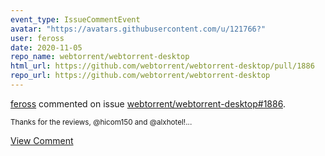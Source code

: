 ```yaml
---
event_type: IssueCommentEvent
avatar: "https://avatars.githubusercontent.com/u/121766?"
user: feross
date: 2020-11-05
repo_name: webtorrent/webtorrent-desktop
html_url: https://github.com/webtorrent/webtorrent-desktop/pull/1886
repo_url: https://github.com/webtorrent/webtorrent-desktop
---
```


<a href='https://github.com/feross' target='_blank'>feross</a> commented on issue <a href='https://github.com/webtorrent/webtorrent-desktop/pull/1886' target='_blank'>webtorrent/webtorrent-desktop#1886</a>.

<small>Thanks for the reviews, @hicom150 and @alxhotel!...</small>

<a href='https://github.com/webtorrent/webtorrent-desktop/pull/1886' target='_blank'>View Comment</a>